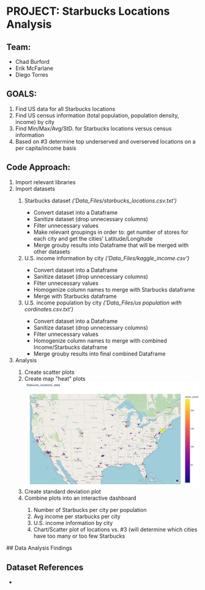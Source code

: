 # PROJECT: Starbucks Locations Analysis

## Team:
- Chad Burford
- Erik McFarlane
- Diego Torres

## GOALS:

1. Find US data for all Starbucks locations
2. Find US census information (total population, population density, income) by city
3. Find Min/Max/Avg/StD. for Starbucks locations versus census information
4. Based on #3 determine top underserved and overserved locations on a per capita/income basis

## Code Approach:

<ol>
  <li>Import relevant libraries</li>
  <li>Import datasets</li>
  <ol>
    <li>Starbucks dataset <i>('Data_Files/starbucks_locations.csv.txt')</i></li>
      <ul><li>Convert dataset into a Dataframe</li>
          <li>Sanitize dataset (drop unnecessary columns)</li>
          <li>Filter unnecessary values</li>
          <li>Make relevant groupings in order to: get number of stores for each city and get the cities' Latitude/Longitude</li>
          <li>Merge grouby results into Dataframe that will be merged with other datasets</li>
      </ul>
    <li> U.S. income information by city <i>('Data_Files/kaggle_income.csv')</i></li>
      <ul><li>Convert dataset into a Dataframe</li>
          <li>Sanitize dataset (drop unnecessary columns)</li>
          <li>Filter unnecessary values</li>
          <li>Homogenize column names to merge with Starbucks dataframe</li>
          <li>Merge with Starbucks dataframe</li>
      </ul>
    <li> U.S. income population by city <i>('Data_Files/us population with cordinates.csv.txt')</i></li>
      <ul><li>Convert dataset into a Dataframe</li>
          <li>Sanitize dataset (drop unnecessary columns)</li>
          <li>Filter unnecessary values</li>
          <li>Homogenize column names to merge with combined Income/Starbucks dataframe</li>
          <li>Merge grouby results into final combined Dataframe</li>
      </ul>    
  </ol>    
  <li>Analysis</li>
  <ol>
    <li>Create scatter plots 
    <li>Create map "heat" plots <img title="Starbucks Heat Map" alt="Heat Map" src="https://github.com/pentius00/Starbucks_analysis/blob/main/map_locations_data.png">
    <li>Create standard deviation plot</li>
    <li>Combine plots into an interactive dashboard</li>
    <ol>
      <li>Number of Starbucks per city per population</li>
      <li>Avg income per starbucks per city</li>
      <li>U.S. income information by city</li>
      <li>Chart/Scatter plot of locations vs. #3 (will determine which cities have too many or too few Starbucks</li>
    </ol>
  </ol> 
</ol> 
## Data Analysis Findings

## Dataset References
<ul>
  <li></li>

